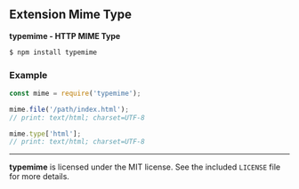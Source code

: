 ## Extension Mime Type

**typemime - HTTP MIME Type**
```sh
$ npm install typemime
```
### Example
```js
const mime = require('typemime');

mime.file('/path/index.html');
// print: text/html; charset=UTF-8

mime.type['html'];
// print: text/html; charset=UTF-8
```

--------------------------------------------------------
**typemime** is licensed under the MIT license. See the included `LICENSE` file for more details.
